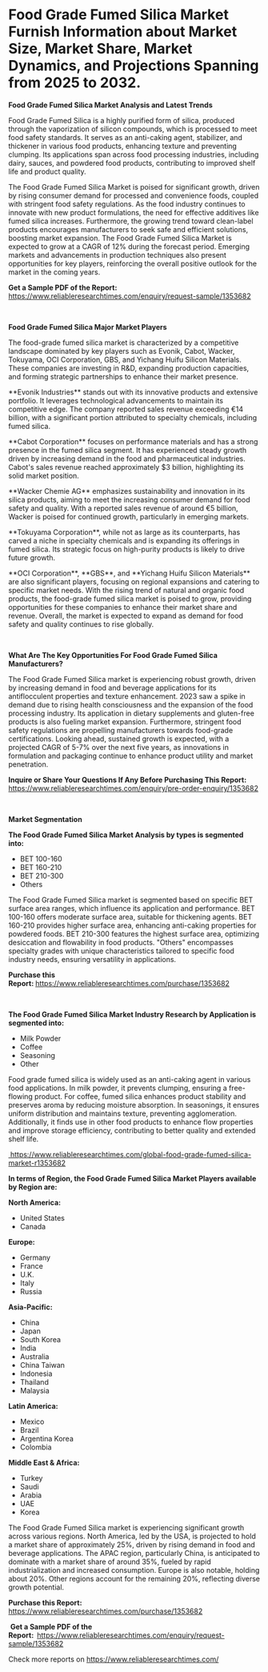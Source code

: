 <p><h1>Food Grade Fumed Silica Market Furnish Information about Market Size, Market Share, Market Dynamics, and Projections Spanning from 2025 to 2032.</h1></p><p><strong>Food Grade Fumed Silica Market Analysis and Latest Trends</strong></p>
<p><p>Food Grade Fumed Silica is a highly purified form of silica, produced through the vaporization of silicon compounds, which is processed to meet food safety standards. It serves as an anti-caking agent, stabilizer, and thickener in various food products, enhancing texture and preventing clumping. Its applications span across food processing industries, including dairy, sauces, and powdered food products, contributing to improved shelf life and product quality.</p><p>The Food Grade Fumed Silica Market is poised for significant growth, driven by rising consumer demand for processed and convenience foods, coupled with stringent food safety regulations. As the food industry continues to innovate with new product formulations, the need for effective additives like fumed silica increases. Furthermore, the growing trend toward clean-label products encourages manufacturers to seek safe and efficient solutions, boosting market expansion. The Food Grade Fumed Silica Market is expected to grow at a CAGR of 12% during the forecast period. Emerging markets and advancements in production techniques also present opportunities for key players, reinforcing the overall positive outlook for the market in the coming years.</p></p>
<p><strong>Get a Sample PDF of the Report:&nbsp;</strong> <a href="https://www.reliableresearchtimes.com/enquiry/request-sample/1353682?utm_campaign=2222&utm_medium=2&utm_source=Github&utm_content=ia&utm_term=03042025&utm_id=food-grade-fumed-silica">https://www.reliableresearchtimes.com/enquiry/request-sample/1353682</a></p>
<p>&nbsp;</p>
<p><strong>Food Grade Fumed Silica Major Market Players</strong></p>
<p><p>The food-grade fumed silica market is characterized by a competitive landscape dominated by key players such as Evonik, Cabot, Wacker, Tokuyama, OCI Corporation, GBS, and Yichang Huifu Silicon Materials. These companies are investing in R&D, expanding production capacities, and forming strategic partnerships to enhance their market presence.</p><p>**Evonik Industries** stands out with its innovative products and extensive portfolio. It leverages technological advancements to maintain its competitive edge. The company reported sales revenue exceeding €14 billion, with a significant portion attributed to specialty chemicals, including fumed silica.</p><p>**Cabot Corporation** focuses on performance materials and has a strong presence in the fumed silica segment. It has experienced steady growth driven by increasing demand in the food and pharmaceutical industries. Cabot's sales revenue reached approximately $3 billion, highlighting its solid market position.</p><p>**Wacker Chemie AG** emphasizes sustainability and innovation in its silica products, aiming to meet the increasing consumer demand for food safety and quality. With a reported sales revenue of around €5 billion, Wacker is poised for continued growth, particularly in emerging markets.</p><p>**Tokuyama Corporation**, while not as large as its counterparts, has carved a niche in specialty chemicals and is expanding its offerings in fumed silica. Its strategic focus on high-purity products is likely to drive future growth.</p><p>**OCI Corporation**, **GBS**, and **Yichang Huifu Silicon Materials** are also significant players, focusing on regional expansions and catering to specific market needs. With the rising trend of natural and organic food products, the food-grade fumed silica market is poised to grow, providing opportunities for these companies to enhance their market share and revenue. Overall, the market is expected to expand as demand for food safety and quality continues to rise globally.</p></p>
<p>&nbsp;</p>
<p><strong>What Are The Key Opportunities For Food Grade Fumed Silica Manufacturers?</strong></p>
<p><p>The Food Grade Fumed Silica market is experiencing robust growth, driven by increasing demand in food and beverage applications for its antiflocculent properties and texture enhancement. 2023 saw a spike in demand due to rising health consciousness and the expansion of the food processing industry. Its application in dietary supplements and gluten-free products is also fueling market expansion. Furthermore, stringent food safety regulations are propelling manufacturers towards food-grade certifications. Looking ahead, sustained growth is expected, with a projected CAGR of 5-7% over the next five years, as innovations in formulation and packaging continue to enhance product utility and market penetration.</p></p>
<p><strong>Inquire or Share Your Questions If Any Before Purchasing This Report:</strong> <a href="https://www.reliableresearchtimes.com/enquiry/pre-order-enquiry/1353682?utm_campaign=2222&utm_medium=2&utm_source=Github&utm_content=ia&utm_term=03042025&utm_id=food-grade-fumed-silica">https://www.reliableresearchtimes.com/enquiry/pre-order-enquiry/1353682</a></p>
<p>&nbsp;</p>
<p><strong>Market Segmentation</strong></p>
<p><strong>The Food Grade Fumed Silica Market Analysis by types is segmented into:</strong></p>
<p><ul><li>BET 100-160</li><li>BET 160-210</li><li>BET 210-300</li><li>Others</li></ul></p>
<p><p>The Food Grade Fumed Silica market is segmented based on specific BET surface area ranges, which influence its application and performance. BET 100-160 offers moderate surface area, suitable for thickening agents. BET 160-210 provides higher surface area, enhancing anti-caking properties for powdered foods. BET 210-300 features the highest surface area, optimizing desiccation and flowability in food products. "Others" encompasses specialty grades with unique characteristics tailored to specific food industry needs, ensuring versatility in applications.</p></p>
<p><strong>Purchase this Report:&nbsp;</strong><a href="https://www.reliableresearchtimes.com/purchase/1353682?utm_campaign=2222&utm_medium=2&utm_source=Github&utm_content=ia&utm_term=03042025&utm_id=food-grade-fumed-silica">https://www.reliableresearchtimes.com/purchase/1353682</a></p>
<p>&nbsp;</p>
<p><strong>The Food Grade Fumed Silica Market Industry Research by Application is segmented into:</strong></p>
<p><ul><li>Milk Powder</li><li>Coffee</li><li>Seasoning</li><li>Other</li></ul></p>
<p><p>Food grade fumed silica is widely used as an anti-caking agent in various food applications. In milk powder, it prevents clumping, ensuring a free-flowing product. For coffee, fumed silica enhances product stability and preserves aroma by reducing moisture absorption. In seasonings, it ensures uniform distribution and maintains texture, preventing agglomeration. Additionally, it finds use in other food products to enhance flow properties and improve storage efficiency, contributing to better quality and extended shelf life.</p></p>
<p><a href="https://www.reliableresearchtimes.com/global-food-grade-fumed-silica-market-r1353682?utm_campaign=2222&utm_medium=2&utm_source=Github&utm_content=ia&utm_term=03042025&utm_id=food-grade-fumed-silica">&nbsp;https://www.reliableresearchtimes.com/global-food-grade-fumed-silica-market-r1353682</a></p>
<p><strong>In terms of Region, the Food Grade Fumed Silica Market Players available by Region are:</strong></p>
<p>
    <p> <strong> North America: </strong>
        <ul>
            <li>United States</li>
            <li>Canada</li>
        </ul>
        </p> 
    <p> <strong> Europe: </strong>
        <ul>
            <li>Germany</li>
            <li>France</li>
            <li>U.K.</li>
            <li>Italy</li>
            <li>Russia</li>
        </ul>
        </p> 
    <p> <strong> Asia-Pacific: </strong>
        <ul>
            <li>China</li>
            <li>Japan</li>
            <li>South Korea</li>
            <li>India</li>
            <li>Australia</li>
            <li>China Taiwan</li>
            <li>Indonesia</li>
            <li>Thailand</li>
            <li>Malaysia</li>
        </ul>
        </p> 
    <p> <strong> Latin America: </strong>
        <ul>
            <li>Mexico</li>
            <li>Brazil</li>
            <li>Argentina Korea</li>
            <li>Colombia</li>
        </ul>
        </p> 
    <p> <strong> Middle East & Africa: </strong>
        <ul>
            <li>Turkey</li>
            <li>Saudi</li>
            <li>Arabia</li>
            <li>UAE</li>
            <li>Korea</li>
        </ul>
    </p>
    </p>
<p><p>The Food Grade Fumed Silica market is experiencing significant growth across various regions. North America, led by the USA, is projected to hold a market share of approximately 25%, driven by rising demand in food and beverage applications. The APAC region, particularly China, is anticipated to dominate with a market share of around 35%, fueled by rapid industrialization and increased consumption. Europe is also notable, holding about 20%. Other regions account for the remaining 20%, reflecting diverse growth potential.</p></p>
<p><strong>Purchase this Report: </strong><a href="https://www.reliableresearchtimes.com/purchase/1353682?utm_campaign=2222&utm_medium=2&utm_source=Github&utm_content=ia&utm_term=03042025&utm_id=food-grade-fumed-silica">https://www.reliableresearchtimes.com/purchase/1353682</a></p>
<p>&nbsp;<strong>Get a Sample PDF of the Report:&nbsp;&nbsp;</strong><a href="https://www.reliableresearchtimes.com/enquiry/request-sample/1353682?utm_campaign=2222&utm_medium=2&utm_source=Github&utm_content=ia&utm_term=03042025&utm_id=food-grade-fumed-silica">https://www.reliableresearchtimes.com/enquiry/request-sample/1353682</a></p>
<p><strong></strong></p>
<p>Check more reports on <a href="https://www.reliableresearchtimes.com/?utm_campaign=2222&utm_medium=2&utm_source=Github&utm_content=ia&utm_term=03042025&utm_id=food-grade-fumed-silica">https://www.reliableresearchtimes.com/</a></p>
